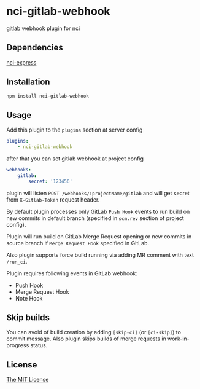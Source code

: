# nci-gitlab-webhook

[gitlab](https://gitlab.com) webhook plugin for [nci](https://github.com/node-ci/nci)

## Dependencies

[nci-express](https://github.com/node-ci/nci-express)

## Installation

```sh
npm install nci-gitlab-webhook
```

## Usage

Add this plugin to the `plugins` section at server config

```yml
plugins:
    - nci-gitlab-webhook
```

after that you can set gitlab webhook at project config

```yml
webhooks:
    gitlab:
        secret: '123456'
```

plugin will listen `POST /webhooks/:projectName/gitlab` and will get secret
from ```X-Gitlab-Token``` request header.

By default plugin processes only GitLab `Push Hook` events to run build
on new commits in default branch (specified in `scm.rev` section of project
config).

Plugin will run build on GitLab Merge Request opening or new commits in
source branch if `Merge Request Hook` specified in GitLab.

Also plugin supports force build running via adding MR comment with text
`/run_ci`.

Plugin requires following events in GitLab webhook:

- Push Hook
- Merge Request Hook
- Note Hook

## Skip builds

You can avoid of build creation by adding `[skip-ci]` (or `[ci-skip]`) to
commit message. Also plugin skips builds of merge requests in
work-in-progress status.

## License

[The MIT License](https://raw.githubusercontent.com/node-ci/nci-gitlab-webhook/master/LICENSE)
